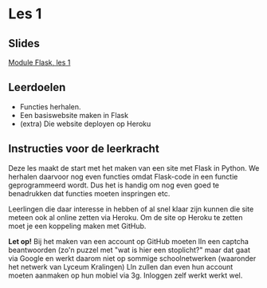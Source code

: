 # Les 1

## Slides

[Module Flask, les 1](https://slides.com/felienne/pidk-k4-m1-l1)

## Leerdoelen

* Functies herhalen.
* Een basiswebsite maken in Flask
* \(extra\) Die website deployen op Heroku

## Instructies voor de leerkracht

Deze les maakt de start met het maken van een site met Flask in Python. We herhalen daarvoor nog even functies omdat Flask-code in een functie geprogrammeerd wordt. Dus het is handig om nog even goed te benadrukken dat functies moeten inspringen etc.  
  
Leerlingen die daar interesse in hebben of al snel klaar zijn kunnen die site meteen ook al online zetten via Heroku. Om de site op Heroku te zetten moet je een koppeling maken met GitHub.

**Let op!** Bij het maken van een account op GitHub moeten lln een captcha beantwoorden \(zo'n puzzel met "wat is hier een stoplicht?" maar dat gaat via Google en werkt daarom niet op sommige schoolnetwerken \(waaronder het netwerk van Lyceum Kralingen\) Lln zullen dan even hun account moeten aanmaken op hun mobiel via 3g. Inloggen zelf werkt werkt wel. 











